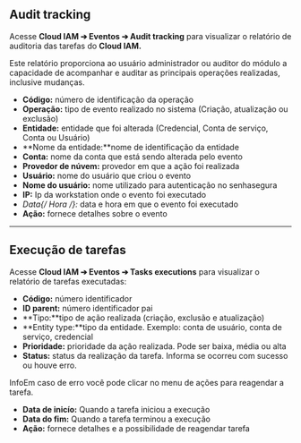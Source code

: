 ## Audit tracking

Acesse **Cloud IAM ➔ Eventos ➔ Audit tracking** para visualizar o relatório de auditoria das tarefas do **Cloud IAM.**

Este relatório proporciona ao usuário administrador ou auditor do módulo a capacidade de acompanhar e auditar as principais operações realizadas, inclusive mudanças.

* **Código:** número de identificação da operação
* **Operação:** tipo de evento realizado no sistema (Criação, atualização ou exclusão)
* **Entidade:** entidade que foi alterada (Credencial, Conta de serviço, Conta ou Usuário)
* **Nome da entidade:**nome de identificação da entidade
* **Conta:** nome da conta que está sendo alterada pelo evento
* **Provedor de núvem:** provedor em que a ação foi realizada
* **Usuário:** nome do usuário que criou o evento
* **Nome do usuário:** nome utilizado para autenticação no senhasegura
* **IP:** Ip da workstation onde o evento foi executado
* **Data{/* Hora */}:** data e hora em que o evento foi executado
* **Ação:** fornece detalhes sobre o evento



---

## Execução de tarefas

Acesse **Cloud IAM ➔ Eventos ➔ Tasks executions** para visualizar o relatório de tarefas executadas:

* **Código:** número identificador
* **ID parent:** número identificador pai
* **Tipo:**tipo de ação realizada (criação, exclusão e atualização)
* **Entity type:**tipo da entidade. Exemplo: conta de usuário, conta de serviço, credencial
* **Prioridade:** prioridade da ação realizada. Pode ser baixa, média ou alta
* **Status:** status da realização da tarefa. Informa se ocorreu com sucesso ou houve erro.

InfoEm caso de erro você pode clicar no menu de ações para reagendar a tarefa.

* **Data de inicío:** Quando a tarefa iniciou a execução
* **Data do fim:** Quando a tarefa terminou a execução
* **Ação:** fornece detalhes e a possibilidade de reagendar tarefa
